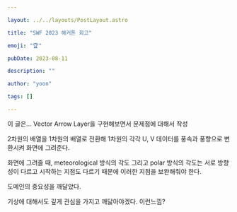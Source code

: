 ```yaml
---

layout: ../../layouts/PostLayout.astro

title: "SWF 2023 해커톤 회고"

emoji: "🏆"

pubDate: 2023-08-11

description: ""

author: "yoon"

tags: []

---
```

이 글은...   Vector Arrow Layer을 구현해보면서
문제점에 대해서 작성

2차원의 배열을 1차원의 배열로 전환해 1차원의 각각 U, V 데이터를 풍속과 풍향으로 변환시켜 화면에 그려준다.

화면에 그려줄 때, meteorological 방식의 각도 그리고 polar 방식의 각도는 서로 방향성이 다르고 시작하는 지점도 다르기 때문에 이러한 지점을 보완해줘야 한다.

도메인의 중요성을 깨달았다.

기상에 대해서도 깊게 관심을 가지고 깨닳아야겠다. 이런느낌?